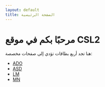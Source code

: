 ```yaml
---
layout: default
title: الصفحة الرئيسية
---
```


# مرحبًا بكم في موقع CSL2

هنا تجد أربع بطاقات تؤدي إلى صفحات مخصصة:

- [ADO](ado.md)
- [ASD](asd.md)
- [LM](lm.md)
- [MN](mn.md)
